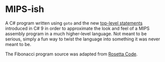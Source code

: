 # MIPS-ish

A C# program written using `goto` and the new [top-level statements](https://docs.microsoft.com/en-us/dotnet/csharp/whats-new/tutorials/top-level-statements) introduced in C# 9 in order to approximate the look and feel of a MIPS assembly program in a much higher-level language. Not meant to be serious, simply a fun way to twist the language into something it was never meant to be.

The Fibonacci program source was adapted from [Rosetta Code](http://rosettacode.org/wiki/Fibonacci_sequence#MIPS_Assembly).